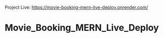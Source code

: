 Project Live: https://movie-booking-mern-live-deploy.onrender.com/

# Movie_Booking_MERN_Live_Deploy
